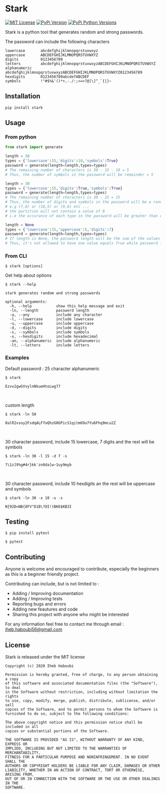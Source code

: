 # Stark

[![MIT License](https://img.shields.io/apm/l/atomic-design-ui?color=blue)](https://github.com/tterb/atomic-design-ui/blob/master/LICENSEs)
[![PyPi Version](https://img.shields.io/pypi/v/stark.svg)](https://pypi.org/project/stark/)
[![PyPi Python Versions](https://img.shields.io/badge/python-3.6%7C%203.7%20%7C%203.8-blue)](https://pypi.org/project/stark)

Stark is a python tool that generates random and strong passwords.

The password can include the following characters

```
lowercase       abcdefghijklmnopqrstuvwxyz
uppercase       ABCDEFGHIJKLMNOPQRSTUVWXYZ
digits          0123456789
letters         abcdefghijklmnopqrstuvwxyzABCDEFGHIJKLMNOPQRSTUVWXYZ
alphanumeric    abcdefghijklmnopqrstuvwxyzABCDEFGHIJKLMNOPQRSTUVWXYZ0123456789
hexdigits       0123456789abcdefABCDEF
symbols         !"#$%&'()*+,-./:;<=>?@[\]^_`{|}~
```

## Installation

```
pip install stark
```

## Usage

### From python

```python
from stark import generate

length = 30
types = {'lowercase':15,'digits':10,'symbols':True}
password = generate(length=length,types=types)
# The remaining number of characters is 30 - 15 - 10 = 5
# Thus, the number of symbols in the password will be remainder = 5

length = 30
types = {'lowercase':15,'digits':True,'symbols':True}
password = generate(length=length,types=types)
# The remaining number of characters is 30 - 15 = 15
# Thus, the number of digits and symbols in the password will be a random partition of remainder = 15
# e.g (7,8) or (10,5) or (9,6) etc ...
# the partition will not contain a value of 0
# i.e the occurance of each type in the password will be greater than or equal 1

length = None
types = {'lowercase':15,'uppercase':5,'digits':7}
password = generate(length=length,types=types)
# If length is None, the password length will be the sum of the values of types.
# Thus, it's not allowed to have one value equals True while password length is None.
```

### From CLI

```
$ stark [options]
```

Get help about options

```
$ stark --help

stark generates random and strong passwords

optional arguments:
  -h, --help           show this help message and exit
  -ln, --length        password length
  -a, --any            include any character
  -l, --lowercase      include lowercase
  -u, --uppercase      include uppercase
  -d, --digits         include digits
  -s, --symbols        include symbols
  -x, --hexdigits      include hexadecimal
  -an, --alphanumeric  include alphanumeric
  -lt, --letters       include letters
```

### Examples

Default password : 25 character alphanumeric

```
$ stark

Ezvx2gwGVvylnNkueHtoLwg77
```

<br>

custom length

```
$ stark -ln 50

0alR2vsoy2FsdqALF7oQhzG0GPicS1qitm69u7Yu6Fhq9mcu2Z
```

<br>

30 character password, include 15 lowercase, 7 digits and the rest will be symbols

```
$ stark -ln 30 -l 15 -d 7 -s

7\1z]9%g#4r}kk'zn0da]w~1uy9myb
```

<br>

30 character password, include 10 hexdigits an the rest will be uppercase and symbols

```
$ stark -ln 30 -x 10 -u -s

N{92D=NB{8FV"D1B\?OI!)BK6$KB3I
```

## Testing

```
$ pip install pytest

$ pytest
```

## Contributing

Anyone is welcome and encouraged to contribute, especially the beginners as this is a beginner friendly project.

Contributing can include, but is not limited to :

-  Adding / Improving documentation
-  Adding / Improving tests
-  Reporting bugs and errors
-  Adding new feautures and code
-  Sharing this project with anyone who might be interested

For any information feel free to contact me through email : iheb.haboubi56@gmail.com

## License

Stark is released under the MIT license

```
Copyright (c) 2020 Iheb Haboubi

Permission is hereby granted, free of charge, to any person obtaining a copy
of this software and associated documentation files (the "Software"), to deal
in the Software without restriction, including without limitation the rights
to use, copy, modify, merge, publish, distribute, sublicense, and/or sell
copies of the Software, and to permit persons to whom the Software is
furnished to do so, subject to the following conditions:

The above copyright notice and this permission notice shall be included in all
copies or substantial portions of the Software.

THE SOFTWARE IS PROVIDED "AS IS", WITHOUT WARRANTY OF ANY KIND, EXPRESS OR
IMPLIED, INCLUDING BUT NOT LIMITED TO THE WARRANTIES OF MERCHANTABILITY,
FITNESS FOR A PARTICULAR PURPOSE AND NONINFRINGEMENT. IN NO EVENT SHALL THE
AUTHORS OR COPYRIGHT HOLDERS BE LIABLE FOR ANY CLAIM, DAMAGES OR OTHER
LIABILITY, WHETHER IN AN ACTION OF CONTRACT, TORT OR OTHERWISE, ARISING FROM,
OUT OF OR IN CONNECTION WITH THE SOFTWARE OR THE USE OR OTHER DEALINGS IN THE
SOFTWARE.
```
